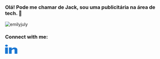 ###  Olá! Pode me chamar de Jack, sou uma publicitária na área de tech. 👋

</p>


<p><img align="center" src="https://github-readme-stats.vercel.app/api/top-langs?username=emilyjuly&show_icons=true&theme=dracula&title_color=ffffff&text_color=ffffff&bg_color=5f585e&hide_border=true&locale=en&layout =compact" alt="emilyjuly" /></p>

<h3>Connect with me:</h3>
    <div>
      <a href="https://linkedin.com/in/jackelinetec">
        <img align="center" src="https://raw.githubusercontent.com/lkotlarenko/lkotlarenko/main/src/images/icons/Social/linked-in-alt.svg" alt="linkedin" height="30" width="40" />
      </a>
    </div>
